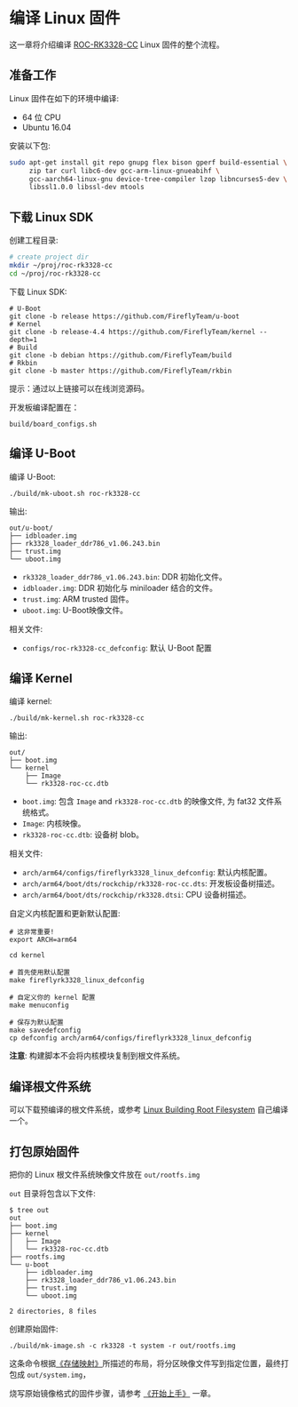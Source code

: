 # 编译 Linux 固件

这一章将介绍编译 [ROC-RK3328-CC] Linux 固件的整个流程。

## 准备工作

Linux 固件在如下的环境中编译:
 - 64 位 CPU
 - Ubuntu 16.04

安装以下包:
```bash
sudo apt-get install git repo gnupg flex bison gperf build-essential \
     zip tar curl libc6-dev gcc-arm-linux-gnueabihf \
     gcc-aarch64-linux-gnu device-tree-compiler lzop libncurses5-dev \
     libssl1.0.0 libssl-dev mtools
```

## 下载 Linux SDK

创建工程目录:
```bash
# create project dir
mkdir ~/proj/roc-rk3328-cc
cd ~/proj/roc-rk3328-cc
```

下载 Linux SDK:
```
# U-Boot
git clone -b release https://github.com/FireflyTeam/u-boot
# Kernel
git clone -b release-4.4 https://github.com/FireflyTeam/kernel --depth=1
# Build
git clone -b debian https://github.com/FireflyTeam/build
# Rkbin
git clone -b master https://github.com/FireflyTeam/rkbin
```

提示：通过以上链接可以在线浏览源码。

开发板编译配置在：

    build/board_configs.sh 

## 编译 U-Boot

编译 U-Boot:
```
./build/mk-uboot.sh roc-rk3328-cc
```

输出:
```
out/u-boot/
├── idbloader.img
├── rk3328_loader_ddr786_v1.06.243.bin
├── trust.img
└── uboot.img
```
 - `rk3328_loader_ddr786_v1.06.243.bin`: DDR 初始化文件。
 - `idbloader.img`: DDR 初始化与 miniloader 结合的文件。
 - `trust.img`: ARM trusted 固件。
 - `uboot.img`: U-Boot映像文件。


相关文件:
- `configs/roc-rk3328-cc_defconfig`: 默认 U-Boot 配置

## 编译 Kernel

编译 kernel:
```
./build/mk-kernel.sh roc-rk3328-cc
```

输出:
```
out/
├── boot.img
└── kernel
    ├── Image
    └── rk3328-roc-cc.dtb
```

 - `boot.img`: 包含 `Image` and `rk3328-roc-cc.dtb` 的映像文件, 为 fat32 文件系统格式。
 - `Image`: 内核映像。
 - `rk3328-roc-cc.dtb`: 设备树 blob。
 
相关文件:
- `arch/arm64/configs/fireflyrk3328_linux_defconfig`: 默认内核配置。
- `arch/arm64/boot/dts/rockchip/rk3328-roc-cc.dts`: 开发板设备树描述。
- `arch/arm64/boot/dts/rockchip/rk3328.dtsi`: CPU 设备树描述。
 
自定义内核配置和更新默认配置:

```
# 这非常重要!
export ARCH=arm64

cd kernel

# 首先使用默认配置
make fireflyrk3328_linux_defconfig

# 自定义你的 kernel 配置
make menuconfig

# 保存为默认配置
make savedefconfig
cp defconfig arch/arm64/configs/fireflyrk3328_linux_defconfig
```

**注意**: 构建脚本不会将内核模块复制到根文件系统。

## 编译根文件系统

可以下载预编译的根文件系统，或参考 [Linux Building Root Filesystem](linux_build_rootfilesystem.html) 自己编译一个。

## 打包原始固件

把你的 Linux 根文件系统映像文件放在 `out/rootfs.img`

`out` 目录将包含以下文件:
```
$ tree out
out
├── boot.img
├── kernel
│   ├── Image
│   └── rk3328-roc-cc.dtb
├── rootfs.img
└── u-boot
    ├── idbloader.img
    ├── rk3328_loader_ddr786_v1.06.243.bin
    ├── trust.img
    └── uboot.img

2 directories, 8 files
```

创建原始固件:
```
./build/mk-image.sh -c rk3328 -t system -r out/rootfs.img
```

这条命令根据[《存储映射》](http://opensource.rock-chips.com/wiki_Partitions#Default_storage_map)所描述的布局，将分区映像文件写到指定位置，最终打包成 `out/system.img`，

烧写原始镜像格式的固件步骤，请参考 [《开始上手》](started.html) 一章。

[ROC-RK3328-CC]: http://www.t-firefly.com/product/rocrk3328cc.html "ROC-RK3328-CC 官网"

